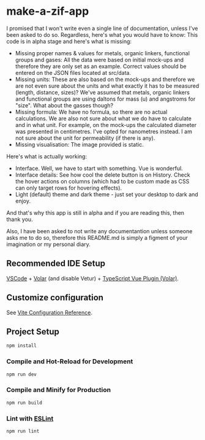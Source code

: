 # make-a-zif-app

I promised that I won't write even a single line of documentation, unless I've been asked to do so. Regardless, here's what you would have to know: This code is in alpha stage and here's what is missing:

- Missing proper names & values for metals, organic linkers, functional groups and gases: All the data were based on initial mock-ups and therefore they are only set as an example. Correct values should be entered on the JSON files located at src/data.
- Missing units: These are also based on the mock-ups and therefore we are not even sure about the units and what exactly it has to be measured (length, distance, sizes)? We've assumed that metals, organic linkers and functional groups are using daltons for mass (u) and angstroms for "size". What about the gasses though?
- Missing formula: We have no formula, so there are no actual calculations. We are also not sure about what we do have to calculate and in what unit. For example, on the mock-ups the calculated diameter was presented in centimetres. I've opted for nanometres instead. I am not sure about the unit for permeability (if there is any).
- Missing visualisation: The image provided is static.

Here's what is actually working:

- Interface. Well, we have to start with something. Vue is wonderful.
- Interface details: See how cool the delete button is on History. Check the hover actions on columns (which had to be custom made as CSS can only target rows for hovering effects).
- Light (default) theme and dark theme - just set your desktop to dark and enjoy.

And that's why this app is still in alpha and if you are reading this, then thank you.

Also, I have been asked to not write any documentantion unless someone asks me to do so, therefore this README.md is simply a figment of your imagination or my personal diary.

## Recommended IDE Setup

[VSCode](https://code.visualstudio.com/) + [Volar](https://marketplace.visualstudio.com/items?itemName=Vue.volar) (and disable Vetur) + [TypeScript Vue Plugin (Volar)](https://marketplace.visualstudio.com/items?itemName=Vue.vscode-typescript-vue-plugin).

## Customize configuration

See [Vite Configuration Reference](https://vitejs.dev/config/).

## Project Setup

```sh
npm install
```

### Compile and Hot-Reload for Development

```sh
npm run dev
```

### Compile and Minify for Production

```sh
npm run build
```

### Lint with [ESLint](https://eslint.org/)

```sh
npm run lint
```
